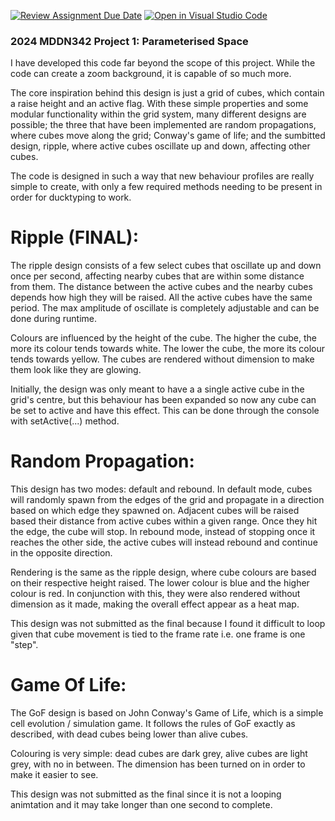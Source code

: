 [![Review Assignment Due Date](https://classroom.github.com/assets/deadline-readme-button-24ddc0f5d75046c5622901739e7c5dd533143b0c8e959d652212380cedb1ea36.svg)](https://classroom.github.com/a/DlFCTo_q)
[![Open in Visual Studio Code](https://classroom.github.com/assets/open-in-vscode-718a45dd9cf7e7f842a935f5ebbe5719a5e09af4491e668f4dbf3b35d5cca122.svg)](https://classroom.github.com/online_ide?assignment_repo_id=14046929&assignment_repo_type=AssignmentRepo)
### 2024 MDDN342 Project 1: Parameterised Space

I have developed this code far beyond the scope of this project. While the code can create a zoom background, it is capable of so much more.

The core inspiration behind this design is just a grid of cubes, which contain a raise height and an active flag. With these simple properties and some modular functionality within the grid system, many different designs are possible; the three that have been implemented are random propagations, where cubes move along the grid; Conway's game of life; and the sumbitted design, ripple, where active cubes oscillate up and down, affecting other cubes.

The code is designed in such a way that new behaviour profiles are really simple to create, with only a few required methods needing to be present in order for ducktyping to work.

# Ripple (FINAL): 
The ripple design consists of a few select cubes that oscillate up and down once per second, affecting nearby cubes that are within some distance from them. The distance between the active cubes and the nearby cubes depends how high they will be raised. All the active cubes have the same period. The max amplitude of oscillate is completely adjustable and can be done during runtime.

Colours are influenced by the height of the cube. The higher the cube, the more its colour tends towards white. The lower the cube, the more its colour tends towards yellow. The cubes are rendered without dimension to make them look like they are glowing.

Initially, the design was only meant to have a a single active cube in the grid's centre, but this behaviour has been expanded so now any cube can be set to active and have this effect. This can be done through the console with setActive(...) method.

# Random Propagation:
This design has two modes: default and rebound. In default mode, cubes will randomly spawn from the edges of the grid and propagate in a direction based on which edge they spawned on. Adjacent cubes will be raised based their distance from active cubes within a given range. Once they hit the edge, the cube will stop. In rebound mode, instead of stopping once it reaches the other side, the active cubes will instead rebound and continue in the opposite direction.

Rendering is the same as the ripple design, where cube colours are based on their respective height raised. The lower colour is blue and the higher colour is red. In conjunction with this, they were also rendered without dimension as it made, making the overall effect appear as a heat map.

This design was not submitted as the final because I found it difficult to loop given that cube movement is tied to the frame rate i.e. one frame is one "step".

# Game Of Life:
The GoF design is based on John Conway's Game of Life, which is a simple cell evolution / simulation game. It follows the rules of GoF exactly as described, with dead cubes being lower than alive cubes.

Colouring is very simple: dead cubes are dark grey, alive cubes are light grey, with no in between. The dimension has been turned on in order to make it easier to see.

This design was not submitted as the final since it is not a looping animtation and it may take longer than one second to complete.